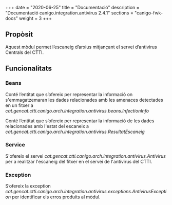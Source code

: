 +++
date        = "2020-06-25"
title       = "Documentació"
description = "Documentació canigo.integration.antivirus 2.4.1"
sections    = "canigo-fwk-docs"
weight      = 3
+++

## Propòsit

Aquest mòdul permet l’escaneig d’arxius mitjançant el servei d’antivirus Centrals del CTTI.

## Funcionalitats

### Beans

Conté l’entitat que s’ofereix per representar la informació on s'emmagatzemaran les dades relacionades amb les amenaces detectades en un fitxer a *cat.gencat.ctti.canigo.arch.integration.antivirus.beans.InfectionInfo*

Conté l’entitat que s’ofereix per representar la informació de les dades relacionades amb l'estat del escaneix a *cat.gencat.ctti.canigo.arch.integration.antivirus.ResultatEscaneig*

### Service

S'ofereix el servei *cat.gencat.ctti.canigo.arch.integration.antivirus.Antivirus* per a realitzar l'escaneig del fitxer en el servei de l'antivirus del CTTI.

### Exception

S’ofereix la exception *cat.gencat.ctti.canigo.arch.integration.antivirus.exceptions.AntivirusException* per identificar els erros produits al mòdul.
